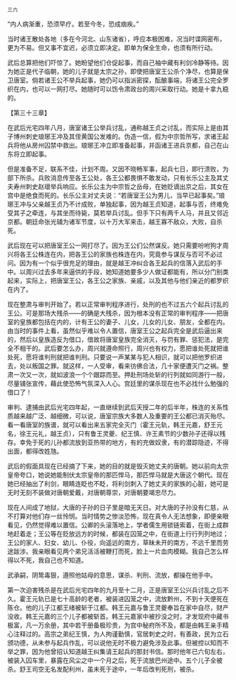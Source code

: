     三六 

   “内人病渐重，恐须早疗。若至今冬，恐成痼疾。”

   当时诸王散处各地（多在今河北、山东诸省），呼应本极困难，况当时谍网密布，更为不易。但又事不宜迟，必须立即决定。即单为保全生命，也须有所行动。

   武后总算把他们吓惊了。她盼望他们仓促起事，而自己袖中藏有利剑冷静等待。因为她正是代子临朝，她的儿子就是太宗之孙，即使把唐室王公杀个净尽，也算是保卫唐室。倘若诸王公不举兵起事，她仍可以指派密探，酝酿事端，将诸王公完全罗织在内，也可以一网打尽。她随时可以饬令肃政台的周兴采取行动。她是十拿九稳的。

   【第三十三章】

   在武后光宅四年八月，唐室诸王公举兵讨乱，通称越王贞之讨乱，而实际上是由其子博州刺史琅琊王冲及其侄黄国公发难的。伪造一信，假为中宗哲所写，求诸王起兵将他从房州囚禁中救出。琅琊王冲立即准备起事，并函诸王进兵京都，自己在山东将立即起事。

   但是准备不足，联系不佳，计划不周。又因不晓畅军事，起兵七日，即行溃败，为部下所杀。兵败消息传至各王公处，各王公都畏惧不敢发动，只有长乐公主及其丈夫寿州刺史赵瓌举兵响应。长乐公主为中宗哲之岳母，在她贬谪出京之后，其女在宫中是绝食而死的。长乐公主对丈夫说：“若唐室王公为男儿，当早已起事矣。”琅琊王冲与父亲越王贞乃不计成败，单独起事，因为越王贞知道，起事与否，终难免受其子之牵连，与其坐而待毙，莫若举兵讨乱。但手下只有两千人马，并且又邻近京都。朝廷命张光辅为诸军节度，以十万大军来击，越王寡不敌众，大败，自杀死。

   武后现在可以把唐室王公一网打尽了。因为王公们公然谋反。她只需要吩咐狗才周兴将各王公株连在内，把各王公的家族也株连在内，究竟参与谋反与否可不必过问。因为有一个似乎很充足的理由，就是越王冲纠合各王起兵的信落入武后的手中。以周兴过去多年来逼供的手段，她知道她要多少人做证都能有，所以分门别类起来，实际上，把唐室王公，各王公之家族、亲戚，以及其他与他们亲近的都罗织在内了。

   现在整肃与审判开始了。若以正常审判程序进行，处刑的也不过五六个起兵讨乱的王公。可是那场大残杀——的确是大残杀，因为根本没有正常的审判程序——把唐室的皇族都包括在内的，计有王公的妻子、儿女，儿女的儿女、朋友，全都在内。由当时的事件上看，虽然似乎难以令人置信，唐室王公之起兵完全是武后逼出来的，然后以皇族造反为借口，借故将唐室皇族完全消灭，与罚有罪、惩犯法，是完全不相干的。武后要怎么办，周兴就遵命照行，周兴也有权力，愿把谁处死就把谁处死，愿将谁判刑就把谁判刑。只要说一声某某与犯人相识，就可以把他罗织进去，处以叛国之罪。就这样，一人受审，看来彷佛合法，几十家便遭灭门之祸。整肃一次又一次，就如波浪一个个跟踪而至。押赴刑场处斩的行列就如同游行一般，尽量铺张宣传，藉此使恐怖气氛深入人心。宫廷里的谋杀现在也不必找什么勉强的借口了！

   审判、逮捕由武后光宅四年起，一直继续到武后天授二年的后半年，株连的关系性质越来越广泛、越细微，可以说，唐室宗族大多数人及重要的王公都已消灭殆尽。看一看唐室的族谱，就可以看出来五家完全灭门（霍王元轨，韩王元嘉，舒王元名，徐王元礼，越王贞），只有鲁王灵夔、纪王慎、许王素节的少数孙子还得以残存。幸免于死的儿孙都流放到亚热带的地方，有的充做奴隶，有的潜踪隐迹，不得出面，都得改姓虺。

   武后的假面具现在已经摘了下来，她的目的就是毁灭她丈夫的唐朝。她以前向太宗皇帝夸口，她说她能制伏太宗皇帝的那匹悍马，那匹悍马就是大唐这个朝代。现在她已经抽出了利剑，眼睛连眨也不眨，将利剑刺入了她丈夫的家族的心脏，她可是无时无刻不装做对唐朝爱戴，对唐朝尊崇，对唐朝要竭忠尽力。

   现在人间成了地狱，大唐的子孙的日子里是暗无天日。对大唐的子孙没有仁慈，从不打算对他们存一丝怜悯。当时情势之惨淡恐怖，现在真令人无法想象，即便亲眼看见，仍然觉得难以置信。公卿的头滚落地上，学者儒生用锁链索着，在街上成群地赶着走；王公等在贬放远方的时候，都装在囚笼之中，在街道上行行列列地过；王公的家人、妇女、幼儿、仆役，向遥远的南方，草昧未开的南方，不远千里而劳途跋涉。我亲眼看见两个弟兄活活被鞭打而死，脸上一片血肉模糊。我自己怎么样得以不死，我自己也不知道。

   武承嗣，阴鸷毒狠，遵照他姑母的意思，谋杀、判刑、流放，都操在他手中。

   第一次迫害残杀是在武后光宅四年的九月至十二月，正是唐室王公兴兵讨乱之后不久。霍王元轨已是七十高龄的老者，被装进囚笼之中，流放黔州，不到十天便死在陈仓。他的儿子江都王绪被斩于江都。韩王元嘉与鲁王灵夔奉旨在家中自尽，财产没收。韩王元嘉的三个儿子都被斩首。韩王元嘉家中被抄没之时，才发现府中藏书极富，凡一万余册，其中若干册备极珍贵，为宫中秘府所不及，都是由韩王亲手精心注释过的。高宗之弟纪王慎，为人拘谨勤慎，官居刺史之时，有善政，民为立石颁功德，从未参与起兵作乱，可以说他无时不极力避免涉及此事。但被控以知而不举之罪，因为他曾招认知道越王纠集请王起兵的那封书信。那时他年已六旬左右，被装入囚车里，暴露在风尘之中一个月之后，死于流放巴州途中。五个儿子全被杀。舒王司空无名发配利州，虽未死于途中，一年后改判死刑，被杀。


